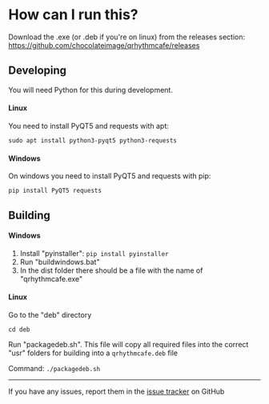 # How can I run this?

Download the .exe (or .deb if you're on linux) from the releases section: https://github.com/chocolateimage/qrhythmcafe/releases

## Developing
You will need Python for this during development.

#### Linux
You need to install PyQT5 and requests with apt:

`sudo apt install python3-pyqt5 python3-requests`
#### Windows
On windows you need to install PyQT5 and requests with pip:

`pip install PyQT5 requests`

## Building

#### Windows

1. Install "pyinstaller": `pip install pyinstaller`
2. Run "buildwindows.bat"
3. In the dist folder there should be a file with the name of "qrhythmcafe.exe"

#### Linux

Go to the "deb" directory

`cd deb`

Run "packagedeb.sh". This file will copy all required files into the correct "usr" folders for building into a `qrhythmcafe.deb` file

Command: `./packagedeb.sh`

---

If you have any issues, report them in the [issue tracker](https://github.com/chocolateimage/qrhythmcafe/issues) on GitHub